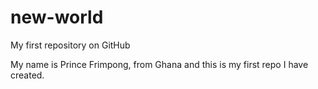 # new-world
My first repository on GitHub

My name is Prince Frimpong, from Ghana and this is my first repo I have created.
